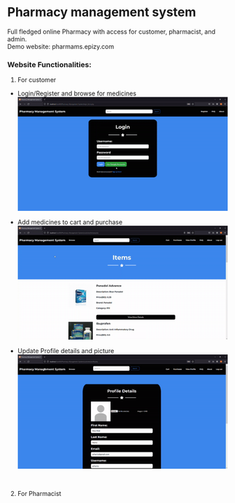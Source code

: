 # Pharmacy management system
Full fledged online Pharmacy with access for customer, pharmacist, and admin. <br>
Demo website: pharmams.epizy.com <br>

### Website Functionalities:
1. For customer
- Login/Register and browse for medicines
![Login/Register and browse for medicines GIF](/readmeAssets/registerNdSearch.gif)

- Add medicines to cart and purchase
![Add medicines to cart and purchase GIF](/readmeAssets/cartNdPurchase.gif)

- Update Profile details and picture
![Update Profile details and picture GIF](/readmeAssets/updateProfile.gif)

<br>

2. For Pharmacist
